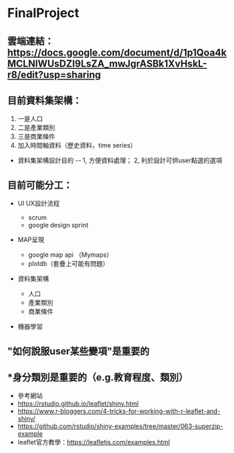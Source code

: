 # FinalProject
## 雲端連結：https://docs.google.com/document/d/1p1Qoa4kMCLNlWUsDZI9LsZA_mwJgrASBk1XvHskL-r8/edit?usp=sharing

## 目前資料集架構：
1. 一是人口
2. 二是產業類別
3. 三是商業條件
4. 加入時間軸資料（歷史資料，time series）
* 資料集架構設計目的 -- 1, 方便資料處理； 2, 利於設計可供user點選的選項

## 目前可能分工：
* UI UX設計流程
  * scrum 
  * google design sprint

* MAP呈現
  * google map api （Mymaps）
  * plotdb（套疊上可能有問題）

* 資料集架構
  * 人口
  * 產業類別
  * 商業條件

* 機器學習

## "如何說服user某些變項"是重要的
## *身分類別是重要的（e.g.教育程度、類別）

* 參考網站
 * https://rstudio.github.io/leaflet/shiny.html
 * https://www.r-bloggers.com/4-tricks-for-working-with-r-leaflet-and-shiny/
 * https://github.com/rstudio/shiny-examples/tree/master/063-superzip-example
 * leaflet官方教學：https://leafletjs.com/examples.html

